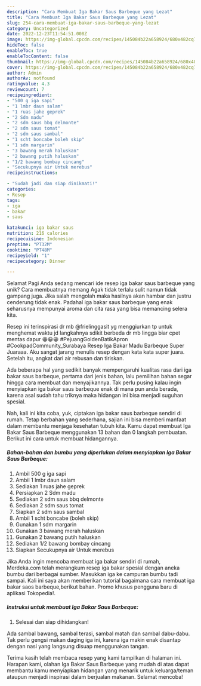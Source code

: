 ```yaml
---
description: "Cara Membuat Iga Bakar Saus Barbeque yang Lezat"
title: "Cara Membuat Iga Bakar Saus Barbeque yang Lezat"
slug: 254-cara-membuat-iga-bakar-saus-barbeque-yang-lezat
category: Uncategorized
date: 2022-12-23T11:54:51.008Z
image: https://img-global.cpcdn.com/recipes/145084b22a658924/680x482cq70/iga-bakar-saus-barbeque-foto-resep-utama.jpg
hideToc: false
enableToc: true
enableTocContent: false
thumbnail: https://img-global.cpcdn.com/recipes/145084b22a658924/680x482cq70/iga-bakar-saus-barbeque-foto-resep-utama.jpg
cover: https://img-global.cpcdn.com/recipes/145084b22a658924/680x482cq70/iga-bakar-saus-barbeque-foto-resep-utama.jpg
author: Admin
authorAv: notfound
ratingvalue: 4.3
reviewcount: 7
recipeingredient:
- "500 g iga sapi"
- "1 lmbr daun salam"
- "1 ruas jahe geprek"
- "2 Sdm madu"
- "2 sdm saus bbq delmonte"
- "2 sdm saus tomat"
- "2 sdm saus sambal"
- "1 scht boncabe boleh skip"
- "1 sdm margarin"
- "3 bawang merah haluskan"
- "2 bawang putih haluskan"
- "1/2 bawang bombay cincang"
- "Secukupnya air Untuk merebus"
recipeinstructions:

- "Sudah jadi dan siap dinikmati!"
categories:
- Resep
tags:
- iga
- bakar
- saus

katakunci: iga bakar saus 
nutrition: 216 calories
recipecuisine: Indonesian
preptime: "PT32M"
cooktime: "PT48M"
recipeyield: "1"
recipecategory: Dinner

---
```



Selamat Pagi Anda sedang mencari ide resep iga bakar saus barbeque yang unik? Cara membuatnya memang Agak tidak terlalu sulit namun tidak gampang juga. Jika salah mengolah maka hasilnya akan hambar dan justru cenderung tidak enak. Padahal iga bakar saus barbeque yang enak seharusnya mempunyai aroma dan cita rasa yang bisa memancing selera kita.


Resep ini terinspirasi dr mb @frielinggasit yg menggiurkan tp untuk menghemat waktu jd langkahnya sdikit berbeda dr mb lingga biar cpet mentas dapur 😀😀😀 #PejuangGoldenBatikApron #CookpadCommunity_Surabaya Resep Iga Bakar Madu Barbeque Super Juaraaa. Aku sangat jarang menulis resep dengan kata kata super juara. Setelah itu, angkat dari air rebusan dan tiriskan.

Ada beberapa hal yang sedikit banyak mempengaruhi kualitas rasa dari iga bakar saus barbeque, pertama dari jenis bahan, lalu pemilihan bahan segar hingga cara membuat dan menyajikannya. Tak perlu pusing kalau ingin menyiapkan iga bakar saus barbeque enak di mana pun anda berada, karena asal sudah tahu triknya maka hidangan ini bisa menjadi suguhan spesial.


Nah, kali ini kita coba, yuk, ciptakan iga bakar saus barbeque sendiri di rumah. Tetap berbahan yang sederhana, sajian ini bisa memberi manfaat dalam membantu menjaga kesehatan tubuh kita. Kamu dapat membuat Iga Bakar Saus Barbeque menggunakan 13 bahan dan 0 langkah pembuatan. Berikut ini cara untuk membuat hidangannya.

<!--inarticleads1-->

##### Bahan-bahan dan bumbu yang diperlukan dalam menyiapkan Iga Bakar Saus Barbeque:

1. Ambil 500 g iga sapi
1. Ambil 1 lmbr daun salam
1. Sediakan 1 ruas jahe geprek
1. Persiapkan 2 Sdm madu
1. Sediakan 2 sdm saus bbq delmonte
1. Sediakan 2 sdm saus tomat
1. Siapkan 2 sdm saus sambal
1. Ambil 1 scht boncabe (boleh skip)
1. Gunakan 1 sdm margarin
1. Gunakan 3 bawang merah haluskan
1. Gunakan 2 bawang putih haluskan
1. Sediakan 1/2 bawang bombay cincang
1. Siapkan Secukupnya air Untuk merebus


Jika Anda ingin mencoba membuat iga bakar sendiri di rumah, Merdeka.com telah merangkum resep iga bakar spesial dengan aneka bumbu dari berbagai sumber. Masukkan iga ke campuran bumbu tadi sampai. Kali ini saya akan memberikan tutorial bagaimana cara membuat iga bakar saos barbeque,berikut bahan. Promo khusus pengguna baru di aplikasi Tokopedia!. 

<!--inarticleads2-->

##### Instruksi untuk membuat Iga Bakar Saus Barbeque:


1. Selesai dan siap dihidangkan!

Ada sambal bawang, sambal terasi, sambal matah dan sambal dabu-dabu. Tak perlu gengsi makan daging iga ini, karena iga makin enak disantap dengan nasi yang langsung disuap menggunakan tangan. 

Terima kasih telah membaca resep yang kami tampilkan di halaman ini. Harapan kami, olahan Iga Bakar Saus Barbeque yang mudah di atas dapat membantu kamu menyiapkan hidangan yang menarik untuk keluarga/teman ataupun menjadi inspirasi dalam berjualan makanan. Selamat mencoba!
